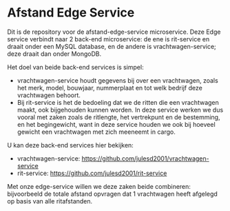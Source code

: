 # Afstand Edge Service
Dit is de repository voor de afstand-edge-service microservice. Deze Edge service verbindt naar 2 back-end microservice: de ene is rit-service en draait onder een MySQL database, en de andere is vrachtwagen-service; deze draait dan onder MongoDB.


Het doel van beide back-end services is simpel:
- vrachtwagen-service houdt gegevens bij over een vrachtwagen, zoals het merk, model, bouwjaar, nummerplaat en tot welk bedrijf deze vrachtwagen behoort.
- Bij rit-service is het de bedoeling dat we de ritten die een vrachtwagen maakt, ook bijgehouden kunnen worden. In deze service werken we dus vooral met zaken zoals de ritlengte, het vertrekpunt en de bestemming, en het begingewicht, want in deze service houden we ook bij hoeveel gewicht een vrachtwagen met zich meeneemt in cargo.

U kan deze back-end services hier bekijken:
- vrachtwagen-service: https://github.com/julesd2001/vrachtwagen-service
- rit-service: https://github.com/julesd2001/rit-service


Met onze edge-service willen we deze zaken beide combineren: bijvoorbeeld de totale afstand opvragen dat 1 vrachtwagen heeft afgelegd op basis van alle ritafstanden. 


